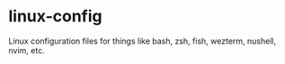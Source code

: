 # linux-config
Linux configuration files for things like bash, zsh, fish, wezterm, nushell, nvim, etc.
